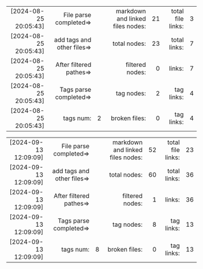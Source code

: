 

||||||||
|-:|-:|-:|-:|-:|-:|-:|
|[2024-08-25 20:05:43] |File parse completed=>|| markdown and linked files nodes:| 21| total file links:| 3|
|[2024-08-25 20:05:43] |add tags and other files=>||  total nodes: |23|  total links:| 7|
|[2024-08-25 20:05:43] |After filtered pathes=>|| filtered nodes: |0|  links:| 7|
|[2024-08-25 20:05:43] |Tags parse completed=>||  tag nodes: |2| tag links:| 4|
|[2024-08-25 20:05:43] |tags num:| 2| broken files: |0| tag links:| 4|



||||||||
|-:|-:|-:|-:|-:|-:|-:|
|[2024-09-13 12:09:09] |File parse completed=>|| markdown and linked files nodes:| 52| total file links:| 23|
|[2024-09-13 12:09:09] |add tags and other files=>||  total nodes: |60|  total links:| 36|
|[2024-09-13 12:09:09] |After filtered pathes=>|| filtered nodes: |1|  links:| 36|
|[2024-09-13 12:09:09] |Tags parse completed=>||  tag nodes: |8| tag links:| 13|
|[2024-09-13 12:09:09] |tags num:| 8| broken files: |0| tag links:| 13|
